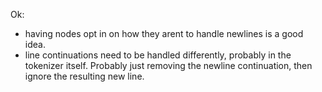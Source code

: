 Ok:
- having nodes opt in on how they arent to handle newlines is a good idea.
- line continuations need to be handled differently, probably in the tokenizer itself. Probably just removing the newline continuation, then ignore the resulting new line.